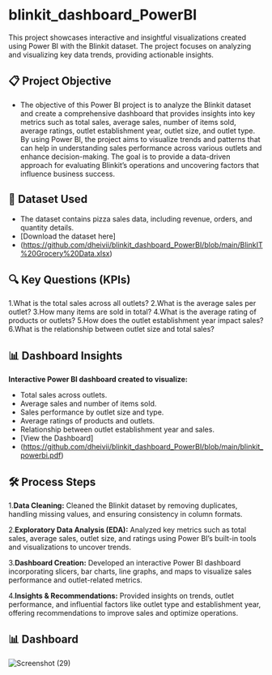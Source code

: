 # blinkit_dashboard_PowerBI
This project showcases interactive and insightful visualizations created using Power BI with the Blinkit dataset. The project focuses on analyzing and visualizing key data trends, providing actionable insights.
## 📋 Project Objective
 - The objective of this Power BI project is to analyze the Blinkit dataset and create a comprehensive dashboard that provides insights into key metrics such as total sales, average sales, number of items sold, average ratings, outlet establishment year, outlet size, and outlet type. By using Power BI, the project aims to visualize trends and patterns that can help in understanding sales performance across various outlets and enhance decision-making. The goal is to provide a data-driven approach for evaluating Blinkit’s operations and uncovering factors that influence business success.

## 📂 Dataset Used
- The dataset contains pizza sales data, including revenue, orders, and quantity details.
- [Download the dataset here]
- (https://github.com/dheivii/blinkit_dashboard_PowerBI/blob/main/BlinkIT%20Grocery%20Data.xlsx)

## 🔍 Key Questions (KPIs)

1.What is the total sales across all outlets?
2.What is the average sales per outlet?
3.How many items are sold in total?
4.What is the average rating of products or outlets?
5.How does the outlet establishment year impact sales?
6.What is the relationship between outlet size and total sales?

## 📊 Dashboard Insights

**Interactive Power BI dashboard created to visualize:**
- Total sales across outlets.
- Average sales and number of items sold.
- Sales performance by outlet size and type.
- Average ratings of products and outlets.
- Relationship between outlet establishment year and sales.
- [View the Dashboard]
- (https://github.com/dheivii/blinkit_dashboard_PowerBI/blob/main/blinkit_powerbi.pdf)

## 🛠️ Process Steps

1.**Data Cleaning:**
Cleaned the Blinkit dataset by removing duplicates, handling missing values, and ensuring consistency in column formats.

2.**Exploratory Data Analysis (EDA):**
Analyzed key metrics such as total sales, average sales, outlet size, and ratings using Power BI’s built-in tools and visualizations to uncover trends.

3.**Dashboard Creation:**
Developed an interactive Power BI dashboard incorporating slicers, bar charts, line graphs, and maps to visualize sales performance and outlet-related metrics.

4.**Insights & Recommendations:**
Provided insights on trends, outlet performance, and influential factors like outlet type and establishment year, offering recommendations to improve sales and optimize operations.

## 📊 Dashboard
![Screenshot (29)](https://github.com/user-attachments/assets/33fda6a0-71af-4cbd-a5e0-cadc5f50acb1)


